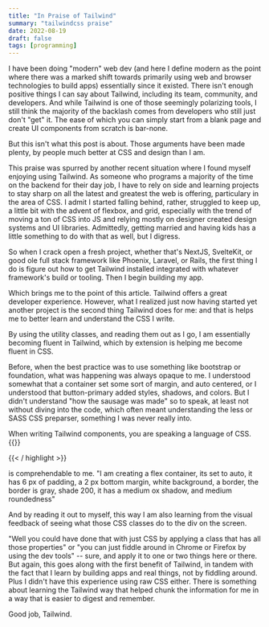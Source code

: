 ```yaml
---
title: "In Praise of Tailwind"
summary: "tailwindcss praise"
date: 2022-08-19
draft: false
tags: [programming]
---
```


I have been doing "modern" web dev (and here I define modern as the point where there was a marked shift towards primarily using web and browser technologies to build apps) essentially since it existed. There isn't enough positive things I can say about Tailwind, including its team, community, and developers. And while Tailwind is one of those seemingly polarizing tools, I still think the majority of the backlash comes from developers who still just don't "get" it. The ease of which you can simply start from a blank page and create UI components from scratch is bar-none.

But this isn't what this post is about. Those arguments have been made plenty, by people much better at CSS and design than I am.

This praise was spurred by another recent situation where I found myself enjoying using Tailwind. As someone who programs a majority of the time on the backend for their day job, I have to rely on side and learning projects to stay sharp on all the latest and greatest the web is offering, particulary in the area of CSS. I admit I started falling behind, rather, struggled to keep up, a little bit with the advent of flexbox, and grid, especially with the trend of moving a ton of CSS into JS and relying mostly on designer created design systems and UI libraries. Admittedly, getting married and having kids has a little something to do with that as well, but I digress.

So when I crack open a fresh project, whether that's NextJS, SvelteKit, or good ole full stack framework like Phoenix, Laravel, or Rails, the first thing I do is figure out how to get Tailwind installed integrated with whatever framework's build or tooling. Then I begin building my app.

Which brings me to the point of this article. Tailwind offers a great developer experience. However, what I realized just now having started yet another project is the second thing Tailwind does for me: and that is helps me to better learn and understand the CSS I write.

By using the utility classes, and reading them out as I go, I am essentially becoming fluent in Tailwind, which by extension is helping me become fluent in CSS.

Before, when the best practice was to use something like bootstrap or foundation, what was happening was always opaque to me. I understood somewhat that a container set some sort of margin, and auto centered, or I understood that button-primary added styles, shadows, and colors. But I didn't understand "how the sausage was made" so to speak, at least not without diving into the code, which often meant understanding the less or SASS CSS preparser, something I was never really into.

When writing Tailwind components, you are speaking a language of CSS.
{{<highlight html>}}

<div class="flex flex-auto p-6 mb-2 bg-white border border-gray-200 shadow-md rounded-md">
{{< / highlight >}}

is comprehendable to me. "I am creating a flex container, its set to auto, it has 6 px of padding, a 2 px bottom margin, white background, a border, the border is gray, shade 200, it has a medium ox shadow, and medium roundedness"

And by reading it out to myself, this way I am also learning from the visual feedback of seeing what those CSS classes do to the div on the screen.

"Well you could have done that with just CSS by applying a class that has all those properties" or "you can just fiddle around in Chrome or Firefox by using the dev tools" -- sure, and apply it to one or two things here or there. But again, this goes along with the first benefit of Tailwind, in tandem with the fact that I learn by building apps and real things, not by fiddling around. Plus I didn't have this experience using raw CSS either. There is something about learning the Tailwind way that helped chunk the information for me in a way that is easier to digest and remember.

Good job, Tailwind.
